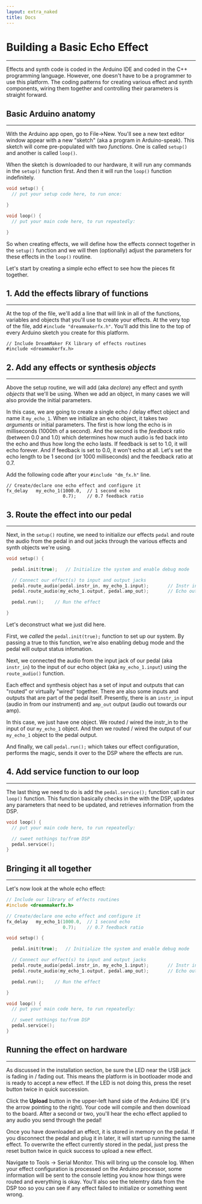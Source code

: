 ```yaml
---
layout: extra_naked
title: Docs
---
```


# Building a Basic Echo Effect
------

Effects and synth code is coded in the Arduino IDE and coded in the C++ programming language.  However, one doesn't have to be a programmer to use this platform.  The coding patterns for creating various effect and synth components, wiring them together and controlling their parameters is straight forward.


## Basic Arduino anatomy
------
With the Arduino app open, go to File->New.  You'll see a new text editor window appear with a new "sketch" (aka a program in Arduino-speak).  This sketch will come pre-populated with two *functions*. One is called `setup()` and another is called `loop()`.  

When the sketch is downloaded to our hardware, it will run any commands in the `setup()` function first.  And then it will run the `loop()` function indefinitely. 

``` C
void setup() {
  // put your setup code here, to run once:

}

void loop() {
  // put your main code here, to run repeatedly:

}
```

So when creating effects, we will define how the effects connect together in the `setup()` function and we will then (optionally) adjust the parameters for these effects in the `loop()` routine.

Let's start by creating a simple echo effect to see how the pieces fit together.

## 1. Add the effects library of functions
------

At the top of the file, we'll add a line that will link in all of the functions, variables and objects that you'll use to create your effects.  At the very top of the file, add `#include "dreammakerfx.h"`.  You'll add this line to the top of every Arduino sketch you create for this platform.

```
// Include DreamMaker FX library of effects routines
#include <dreammakerfx.h>
```


## 2. Add any effects or synthesis *objects*
------

Above the setup routine, we will add (aka *declare*) any effect and synth *objects* that we'll be using.  When we add an object, in many cases we will also provide the initial parameters.  

In this case, we are going to create a single echo / delay effect object and name it `my_echo_1`.  When we initialize an echo object, it takes two *arguments* or initial parameters.  The first is how long the echo is in milliseconds (1000th of a second).  And the second is the *feedback* ratio (between 0.0 and 1.0) which determines how much audio is fed back into the echo and thus how long the echo lasts.  If feedback is set to 1.0, it will echo forever.  And if feedback is set to 0.0, it won't echo at all.  Let's set the echo length to be 1 second (or 1000 milliseconds) and the feedback ratio at 0.7.

Add the following code after your `#include "dm_fx.h"` line.  


```
// Create/declare one echo effect and configure it
fx_delay   my_echo_1(1000.0,  // 1 second echo
                     0.7);    // 0.7 feedback ratio
```

## 3. Route the effect into our pedal
------

Next, in the `setup()` routine, we need to initialize our effects `pedal` and route the audio from the pedal in and out jacks through the various effects and synth objects we're using.  
``` C
void setup() {

  pedal.init(true);   // Initialize the system and enable debug mode

  // Connect our effect(s) to input and output jacks
  pedal.route_audio(pedal.instr_in, my_echo_1.input);		// Instr in -> echo in
  pedal.route_audio(my_echo_1.output, pedal.amp_out);		// Echo out -> Amp out

  pedal.run();    // Run the effect

}
```

Let's deconstruct what we just did here.

First, we *called* the `pedal.init(true);` function to set up our system.  By passing a true to this function, we're also enabling debug mode and the pedal will output status infomation.

Next, we connected the audio from the input jack of our pedal (aka `instr_in`) to the input of our echo object (aka `my_echo_1.input`) using the `route_audio()` function.  

Each effect and synthesis object has a set of input and outputs that can "routed" or virtually "wired" together.  There are also some inputs and outputs that are part of the pedal itself.  Presently, there is an `instr_in` input (audio in from our instrument) and `amp_out` output (audio out towards our amp).

In this case, we just have one object.  We routed / wired the instr_in to the input of our `my_echo_1` object.  And then we routed / wired the output of our `my_echo_1` object to the pedal output.

And finally, we call `pedal.run();` which takes our effect configuration, performs the magic, sends it over to the DSP where the effects are run.

## 4. Add service function to our loop
------

The last thing we need to do is add the `pedal.service();` function call in our `loop()` function.  This function basically checks in the with the DSP, updates any parameters that need to be updated, and retrieves information from the DSP.

``` C
void loop() {
  // put your main code here, to run repeatedly:

  // sweet nothings to/from DSP
  pedal.service();
}
```

## Bringing it all together
------
Let's now look at the whole echo effect:

``` C
// Include our library of effects routines
#include <dreammakerfx.h>

// Create/declare one echo effect and configure it
fx_delay   my_echo_1(1000.0,  // 1 second echo
                     0.7);    // 0.7 feedback ratio

void setup() {

  pedal.init(true);   // Initialize the system and enable debug mode

  // Connect our effect(s) to input and output jacks
  pedal.route_audio(pedal.instr_in, my_echo_1.input);		// Instr in -> echo in
  pedal.route_audio(my_echo_1.output, pedal.amp_out);		// Echo out -> Amp out

  pedal.run();    // Run the effect

}

void loop() {
  // put your main code here, to run repeatedly:

  // sweet nothings to/from DSP
  pedal.service();
}

```

## Running the effect on hardware
------

As discussed in the installation section, be sure the LED near the USB jack is fading in / fading out.  This means the platform is in bootloader mode and is ready to accept a new effect.  If the LED is not doing this, press the reset button twice in quick succession.

Click the __Upload__ button in the upper-left hand side of the Arduino IDE (it's the arrow pointing to the right).  Your code will compile and then download to the board.  After a second or two, you'll hear the echo effect applied to any audio you send through the pedal!

Once you have downloaded an effect, it is stored in memory on the pedal.  If you disconnect the pedal and plug it in later, it will start up running the same effect.  To overwrite the effect currently stored in the pedal, just press the reset button twice in quick success to upload a new effect.

Navigate to Tools -> Serial Monitor.  This will bring up the console log.  When your effect configuration is processed on the Arduino processor, some information will be sent to the console letting you know how things were routed and everything is okay.  You'll also see the telemtry data from the DSP too so you can see if any effect failed to initialize or something went wrong.
